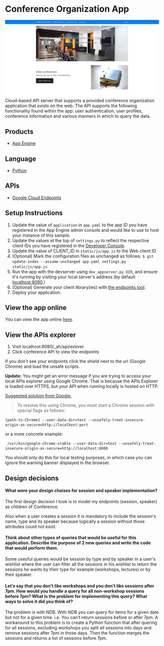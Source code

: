 # Conference Organization App
![](screenshot.png)
Cloud-based API server that supports a provided conference organization application that exists on the web. The API supports the following functionality found within the app: user authentication, user profiles, conference information and various manners in which to query the data.

## Products
- [App Engine][1]

## Language
- [Python][2]

## APIs
- [Google Cloud Endpoints][3]

## Setup Instructions
1. Update the value of `application` in `app.yaml` to the app ID you
   have registered in the App Engine admin console and would like to use to host
   your instance of this sample.
1. Update the values at the top of `settings.py` to
   reflect the respective client IDs you have registered in the
   [Developer Console][4].
1. Update the value of CLIENT_ID in `static/js/app.js` to the Web client ID
1. (Optional) Mark the configuration files as unchanged as follows:
   `$ git update-index --assume-unchanged app.yaml settings.py static/js/app.js`
1. Run the app with the devserver using `dev_appserver.py DIR`, and ensure it's running by visiting your local server's address (by default [localhost:8080][5].)
1. (Optional) Generate your client library(ies) with [the endpoints tool][6].
1. Deploy your application.

## View the app online

You can view the app online [here](https://conforgapp.appspot.com/).

## View the APIs explorer
1. Visit localhost:8080/_ah/api/exlorer
2. Click conference API to view the endpoints

If you don't see your endpoints click the shield next to the url (Google Chrome) and load the unsafe scripts.

**Update:** You might get an error message if you are trying to access your local APIs explorer using Google Chrome. That is because the APIs Explorer is loaded over HTTPS, but your API when running locally is hosted on HTTP.

[Suggested solution from Google:](https://developers.google.com/explorer-help/#hitting_local_api)
>To resolve this using Chrome, you must start a Chrome session with special flags as follows:
```
[path-to-Chrome] --user-data-dir=test --unsafely-treat-insecure-origin-as-secure=http://localhost:port
```
or a more concrete example:
```
 /usr/bin/google-chrome-stable --user-data-dir=test --unsafely-treat-insecure-origin-as-secure=http://localhost:8080
```
You should only do this for local testing purposes, in which case you can ignore the warning banner displayed in the browser.

## Design decisions

#### What were your design choises for session and speaker implementation?

The first design decision I took is to model my endpoints (session, speaker) as children of Conference.

Also when a user creates a session it is mandatory to include the session's name, type and its speaker because logically a session without those attributes could not exist.

#### Think about other types of queries that would be useful for this application. Describe the purpose of 2 new queries and write the code that would perform them.

Some usesful queries would be session by type and by speaker in a user's wishlist where the user can filter all the sessions in his wishlist to return the sessions he wants by their type for example (workshops, lectures) or by their speaker.

#### Let’s say that you don't like workshops and you don't like sessions after 7pm. How would you handle a query for all non-workshop sessions before 7pm? What is the problem for implementing this query? What ways to solve it did you think of?

The problem is with NDB. With NDB you can query for items for a given date but not for a given time. i.e. You can't return sessions before or after 7pm.
A workaround to this problem is to create a Python function that after quering for all sessions, excluding workshops you split all sessions into days and remove sessions after 7pm in those days. Then the function merges the sessions and returns a list of sessions before 7pm.

[1]: https://developers.google.com/appengine
[2]: http://python.org
[3]: https://developers.google.com/appengine/docs/python/endpoints/
[4]: https://console.developers.google.com/
[5]: https://localhost:8080/
[6]: https://developers.google.com/appengine/docs/python/endpoints/endpoints_tool
